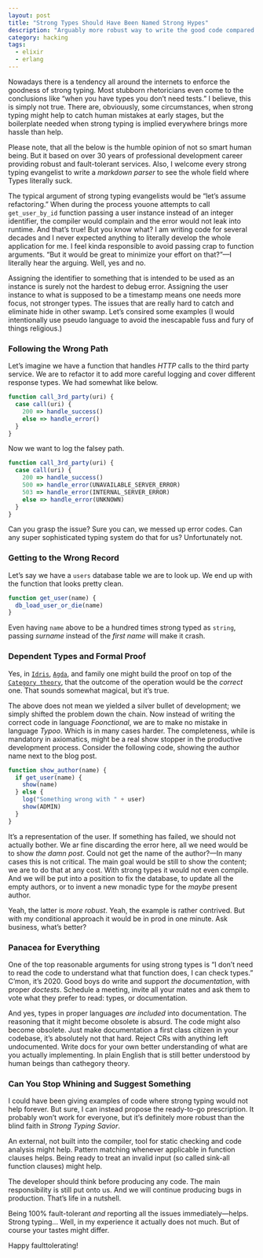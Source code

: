 ```yaml
---
layout: post
title: "Strong Types Should Have Been Named Strong Hypes"
description: "Arguably more robust way to write the good code compared to Strong Typing hype"
category: hacking
tags:
  - elixir
  - erlang
---
```


Nowadays there is a tendency all around the internets to enforce the goodness of strong typing. Most stubborn rhetoricians even come to the conclusions like “when you have types you don’t need tests.” I believe, this is simply not true. There are, obviouusly, some circumstances, when strong typing might help to catch human mistakes at early stages, but the boilerplate needed when strong typing is implied everywhere brings more hassle than help.

Please note, that all the below is the humble opinion of not so smart human being. But it based on over 30 years of professional development career providing robust and fault-tolerant services. Also, I welcome every strong typing evangelist to write a _markdown parser_ to see the whole field where Types literally suck.

The typical argument of strong typing evangelists would be “let’s assume refactoring.” When during the process youone attempts to call `get_user_by_id` function passing a user instance instead of an integer identifier, the compiler would complain and the error would not leak into runtime. And that’s true! But you know what? I am writing code for several decades and I never expected anything to literally develop the whole application for me. I feel kinda responsible to avoid passing crap to function arguments. “But it would be great to minimize your effort on that?”—I literally hear the arguing. Well, yes and no.

Assigning the identifier to something that is intended to be used as an instance is surely not the hardest to debug error. Assigning the user instance to what is supposed to be a timestamp means one needs more focus, not stronger types. The issues that are really hard to catch and eliminate hide in other swamp. Let’s consired some examples (I would intentionally use pseudo language to avoid the inescapable fuss and fury of things religious.)

### Following the Wrong Path

Let’s imagine we have a function that handles _HTTP_ calls to the third party service. We are to refactor it to add more careful logging and cover different response types. We had somewhat like below.

```js
function call_3rd_party(uri) {
  case call(uri) {
    200 => handle_success()
    else => handle_error()
  }
}
```

Now we want to log the falsey path. 

```js
function call_3rd_party(uri) {
  case call(uri) {
    200 => handle_success()
    500 => handle_error(UNAVAILABLE_SERVER_ERROR)
    503 => handle_error(INTERNAL_SERVER_ERROR)
    else => handle_error(UNKNOWN)
  }
}
```

Can you grasp the issue? Sure you can, we messed up error codes. Can any super sophisticated typing system do that for us? Unfortunately not.

### Getting to the Wrong Record

Let’s say we have a `users` database table we are to look up. We end up with the function that looks pretty clean.

```js
function get_user(name) {
  db_load_user_or_die(name)
}
```

Even having `name` above to be a hundred times strong typed as `string`, passing _surname_ instead of the _first name_ will make it crash.

### Dependent Types and Formal Proof

Yes, in [`Idris`](https://www.idris-lang.org/), [`Agda`](https://wiki.portal.chalmers.se/agda/pmwiki.php), and family one might build the proof on top of the [`Category theory`](https://en.m.wikipedia.org/wiki/Category_theory), that the outcome of the operation would be the _correct_ one. That sounds somewhat magical, but it’s true.

The above does not mean we yielded a silver bullet of development; we simply shifted the problem down the chain. Now instead of writing the correct code in language _Foonctional_, we are to make no mistake in language _Typoo_. Which is in many cases harder. The completeness, while is mandatory in axiomatics, might be a real show stopper in the productive development process. Consider the following code, showing the author name next to the blog post. 

```js
function show_author(name) {
  if get_user(name) {
    show(name)
  } else {
    log("Something wrong with " + user)
    show(ADMIN)
  }
}
```

It’s a representation of the user. If something has failed, we should not actually bother. We ar fine discarding the error here, all we need would be to show _the damn post_. Could not get the name of the author?—In many cases this is not critical. The main goal would be still to show the content; we are to do that at any cost. With strong types it would not even compile. And we will be put into a position to fix the database, to update all the empty authors, or to invent a new monadic type for the _maybe_ present author.

Yeah, the latter is _more robust_. Yeah, the example is rather contrived. But with my conditional approach it would be in prod in one minute. Ask business, what’s better?

### Panacea for Everything

One of the top reasonable arguments for using strong types is “I don’t need to read the code to understand what that function does, I can check types.” C’mon, it’s 2020. Good boys do write and support _the documentation_, with proper _doctests_. Schedule a meeting, invite all your mates and ask them to vote what they prefer to read: types, or documentation.

And yes, types in proper languages _are included_ into documentation. The reasoning that it might become obsolete is absurd. The code might also become obsolete. Just make documentation a first class citizen in your codebase, it’s absolutely not that hard. Reject CRs with anything left undocumented. Write docs for your own better understanding of what are you actually implementing. In plain English that is still better understood by human beings than cathegory theory.

### Can You Stop Whining and Suggest Something

I could have been giving examples of code where strong typing would not help forever. But sure, I can instead propose the ready-to-go prescription. It probably won’t work for everyone, but it’s definitely more robust than the blind faith in _Strong Typing Savior_.

An external, not built into the compiler, tool for static checking and code analysis might help. Pattern matching whenever applicable in function clauses helps. Being ready to treat an invalid input (so called sink-all function clauses) might help.

The developer should think before producing any code. The main responsibility is still put onto us. And we will continue producing bugs in production. That’s life in a nutshell.

Being 100% fault-tolerant _and_ reporting all the issues immediately—helps. Strong typing... Well, in my experience it actually does not much. But of course your tastes might differ.

Happy faulttolerating!